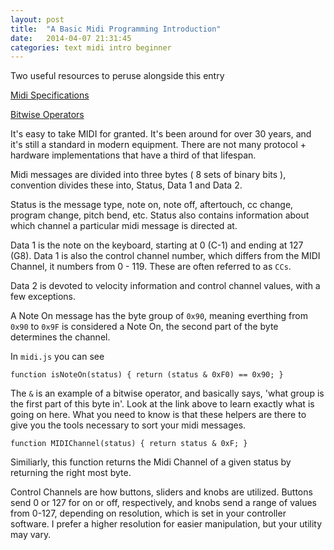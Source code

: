 ```yaml
---
layout: post
title:  "A Basic Midi Programming Introduction"
date:   2014-04-07 21:31:45
categories: text midi intro beginner
---
```


Two useful resources to peruse alongside this entry

[Midi Specifications][midi]

[Bitwise Operators][bw]

It's easy to take MIDI for granted. It's been around for over 30 years, and it's still a standard in modern equipment. There are not many protocol + hardware implementations that have a third of that lifespan.

Midi messages are divided into three bytes ( 8 sets of binary bits ), convention divides these into, Status, Data 1 and Data 2.

Status is the message type, note on, note off, aftertouch, cc change, program change, pitch bend, etc. Status also contains information about which channel a particular midi message is directed at.

Data 1 is the note on the keyboard, starting at 0 (C-1) and ending at 127 (G8). Data 1 is also the control channel number, which differs from the MIDI Channel, it numbers from 0 - 119. These are often referred to as `CCs`.

Data 2 is devoted to velocity information and control channel values, with a few exceptions.

A Note On message has the byte group of `0x90`, meaning everthing from `0x90` to `0x9F` is considered a Note On, the second part of the byte determines the channel.

In `midi.js` you can see

`function isNoteOn(status) { return (status & 0xF0) == 0x90; }`

The `&` is an example of a bitwise operator, and basically says, 'what group is the first part of this byte in'. Look at the link above to learn exactly what is going on here. What you need to know is that these helpers are there to give you the tools necessary to sort your midi messages.

`function MIDIChannel(status) { return status & 0xF; }`

Similiarly, this function returns the Midi Channel of a given status by returning the right most byte.

Control Channels are how buttons, sliders and knobs are utilized. Buttons send 0 or 127 for on or off, respectively, and knobs send a range of values from 0-127, depending on resolution, which is set in your controller software. I prefer a higher resolution for easier manipulation, but your utility may vary.

[midi]: http://www.midi.org/techspecs/midimessages.php
[bw]: https://developer.mozilla.org/en-US/docs/Web/JavaScript/Reference/Operators/Bitwise_Operators
